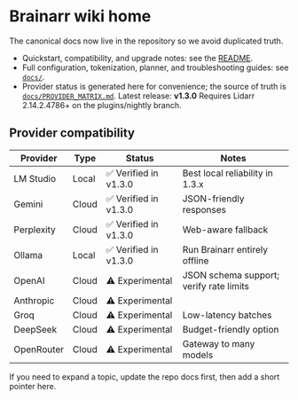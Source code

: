 # Brainarr wiki home

The canonical docs now live in the repository so we avoid duplicated truth.

- Quickstart, compatibility, and upgrade notes: see the [README](../README.md).
- Full configuration, tokenization, planner, and troubleshooting guides: see [`docs/`](../docs/).
- Provider status is generated here for convenience; the source of truth is [`docs/PROVIDER_MATRIX.md`](../docs/PROVIDER_MATRIX.md).
Latest release: **v1.3.0**
Requires Lidarr 2.14.2.4786+ on the plugins/nightly branch.

## Provider compatibility

<!-- GENERATED: scripts/sync-provider-matrix.ps1 -->
<!-- PROVIDER_MATRIX_START -->
| Provider | Type | Status | Notes |
| --- | --- | --- | --- |
| LM Studio | Local | ✅ Verified in v1.3.0 | Best local reliability in 1.3.x |
| Gemini | Cloud | ✅ Verified in v1.3.0 | JSON-friendly responses |
| Perplexity | Cloud | ✅ Verified in v1.3.0 | Web-aware fallback |
| Ollama | Local | ✅ Verified in v1.3.0 | Run Brainarr entirely offline |
| OpenAI | Cloud | ⚠️ Experimental | JSON schema support; verify rate limits |
| Anthropic | Cloud | ⚠️ Experimental |  |
| Groq | Cloud | ⚠️ Experimental | Low-latency batches |
| DeepSeek | Cloud | ⚠️ Experimental | Budget-friendly option |
| OpenRouter | Cloud | ⚠️ Experimental | Gateway to many models |
<!-- PROVIDER_MATRIX_END -->

If you need to expand a topic, update the repo docs first, then add a short pointer here.
